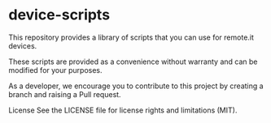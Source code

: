 # device-scripts

This repository provides a library of scripts that you can use for remote.it devices.

These scripts are provided as a convenience without warranty and can be modified for your purposes.

As a developer, we encourage you to contribute to this project by creating a branch and raising a Pull request.


License
See the LICENSE file for license rights and limitations (MIT).
